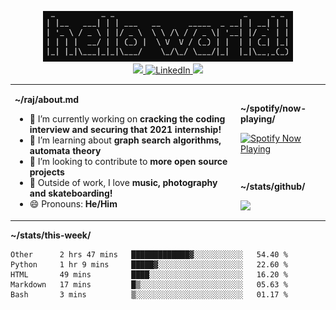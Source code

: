
<p align="center">
  <img src="https://github.com/rajitbanerjee/rajitbanerjee/blob/master/resources/hello-world.jpg" width=400 /> 
  <br />
  <a href="https://github.com/antonkomarev/github-profile-views-counter" alt="Profile views">
    <img src="https://komarev.com/ghpvc/?username=your-github-username&color=f39c19" />
  </a>
  <a href="https://www.linkedin.com/in/rajitbanerjee/">
    <img src="https://img.shields.io/badge/-LinkedIn-blue?style=flat-square&logo=Linkedin&logoColor=white" alt="LinkedIn" />
  </a>
  <a href="https://rajitbanerjee.com">
    <img src="https://img.shields.io/badge/-Website-black?style=flat-square&logo=Google-Chrome&logoColor=white" />
  </a>
</p>

<table>
  <tr><td rowspan="2">
    
**~/raj/about.md**

- 🔭 I’m currently working on **cracking the coding interview and securing that 2021 internship!**
- 🌱 I’m learning about **graph search algorithms, automata theory**
- 👯 I’m looking to contribute to **more open source projects**
- 🎵 Outside of work, I love **music, photography and skateboarding!** 
- 😄 Pronouns: **He/Him**

</td><td>

**~/spotify/now-playing/**

<a href="https://now-playing-profile.rajitbanerjee.vercel.app/now-playing?open">
  <img src="https://now-playing-profile.rajitbanerjee.vercel.app/now-playing" width="250" alt="Spotify Now Playing">
</a>

 </td></tr>
 <tr><td>
  
**~/stats/github/** 

<img width="500" src="https://github-readme-stats.vercel.app/api?username=rajitbanerjee&hide_title=true&show_icons=true&count_private=true&title_color=fff&icon_color=f39c19&text_color=9f9f9f&bg_color=151515">
      
 </td></tr>
</table>

**~/stats/this-week/**

<!--START_SECTION:waka-->
```text
Other      2 hrs 47 mins   █████████████▓░░░░░░░░░░░   54.40 % 
Python     1 hr 9 mins     █████▓░░░░░░░░░░░░░░░░░░░   22.60 % 
HTML       49 mins         ████░░░░░░░░░░░░░░░░░░░░░   16.20 % 
Markdown   17 mins         █▒░░░░░░░░░░░░░░░░░░░░░░░   05.63 % 
Bash       3 mins          ▒░░░░░░░░░░░░░░░░░░░░░░░░   01.17 % 
```
<!--END_SECTION:waka-->
